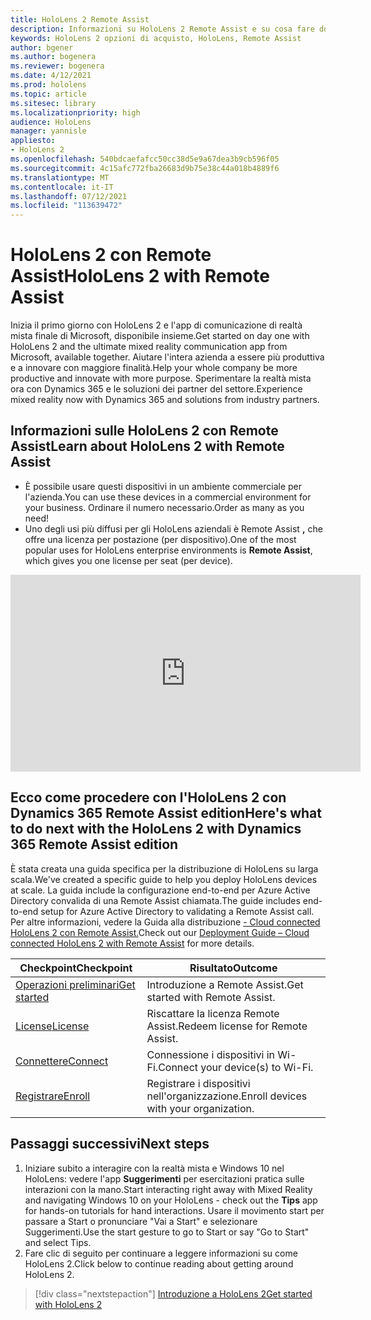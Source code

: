```yaml
---
title: HoloLens 2 Remote Assist
description: Informazioni su HoloLens 2 Remote Assist e su cosa fare dopo averrne uno personalizzato.
keywords: HoloLens 2 opzioni di acquisto, HoloLens, Remote Assist
author: bgener
ms.author: bogenera
ms.reviewer: bogenera
ms.date: 4/12/2021
ms.prod: hololens
ms.topic: article
ms.sitesec: library
ms.localizationpriority: high
audience: HoloLens
manager: yannisle
appliesto:
- HoloLens 2
ms.openlocfilehash: 540bdcaefafcc50cc38d5e9a67dea3b9cb596f05
ms.sourcegitcommit: 4c15afc772fba26683d9b75e38c44a018b4889f6
ms.translationtype: MT
ms.contentlocale: it-IT
ms.lasthandoff: 07/12/2021
ms.locfileid: "113639472"
---
```

# <a name="hololens-2-with-remote-assist"></a><span data-ttu-id="42e60-104">HoloLens 2 con Remote Assist</span><span class="sxs-lookup"><span data-stu-id="42e60-104">HoloLens 2 with Remote Assist</span></span>

<span data-ttu-id="42e60-105">Inizia il primo giorno con HoloLens 2 e l'app di comunicazione di realtà mista finale di Microsoft, disponibile insieme.</span><span class="sxs-lookup"><span data-stu-id="42e60-105">Get started on day one with HoloLens 2 and the ultimate mixed reality communication app from Microsoft, available together.</span></span> <span data-ttu-id="42e60-106">Aiutare l'intera azienda a essere più produttiva e a innovare con maggiore finalità.</span><span class="sxs-lookup"><span data-stu-id="42e60-106">Help your whole company be more productive and innovate with more purpose.</span></span> <span data-ttu-id="42e60-107">Sperimentare la realtà mista ora con Dynamics 365 e le soluzioni dei partner del settore.</span><span class="sxs-lookup"><span data-stu-id="42e60-107">Experience mixed reality now with Dynamics 365 and solutions from industry partners.</span></span>

## <a name="learn-about-hololens-2-with-remote-assist"></a><span data-ttu-id="42e60-108">Informazioni sulle HoloLens 2 con Remote Assist</span><span class="sxs-lookup"><span data-stu-id="42e60-108">Learn about HoloLens 2 with Remote Assist</span></span>
- <span data-ttu-id="42e60-109">È possibile usare questi dispositivi in un ambiente commerciale per l'azienda.</span><span class="sxs-lookup"><span data-stu-id="42e60-109">You can use these devices in a commercial environment for your business.</span></span> <span data-ttu-id="42e60-110">Ordinare il numero necessario.</span><span class="sxs-lookup"><span data-stu-id="42e60-110">Order as many as you need!</span></span>
- <span data-ttu-id="42e60-111">Uno degli usi più diffusi per gli HoloLens aziendali è Remote Assist **,** che offre una licenza per postazione (per dispositivo).</span><span class="sxs-lookup"><span data-stu-id="42e60-111">One of the most popular uses for HoloLens enterprise environments is **Remote Assist**, which gives you one license per seat (per device).</span></span>

<iframe width="560" height="315" src="https://www.youtube.com/embed/d3YT8j0yYl0" frameborder="0" allow="accelerometer; autoplay; clipboard-write; encrypted-media; gyroscope; picture-in-picture" allowfullscreen></iframe>

## <a name="heres-what-to-do-next-with-the-hololens-2-with-dynamics-365-remote-assist-edition"></a><span data-ttu-id="42e60-112">Ecco come procedere con l'HoloLens 2 con Dynamics 365 Remote Assist edition</span><span class="sxs-lookup"><span data-stu-id="42e60-112">Here's what to do next with the HoloLens 2 with Dynamics 365 Remote Assist edition</span></span>

<span data-ttu-id="42e60-113">È stata creata una guida specifica per la distribuzione di HoloLens su larga scala.</span><span class="sxs-lookup"><span data-stu-id="42e60-113">We've created a specific guide to help you deploy HoloLens devices at scale.</span></span> <span data-ttu-id="42e60-114">La guida include la configurazione end-to-end per Azure Active Directory convalida di una Remote Assist chiamata.</span><span class="sxs-lookup"><span data-stu-id="42e60-114">The guide includes end-to-end setup for Azure Active Directory to validating a Remote Assist call.</span></span> <span data-ttu-id="42e60-115">Per altre informazioni, vedere la Guida alla distribuzione [- Cloud connected HoloLens 2 con Remote Assist.](hololens2-cloud-connected-overview.md)</span><span class="sxs-lookup"><span data-stu-id="42e60-115">Check out our [Deployment Guide – Cloud connected HoloLens 2 with Remote Assist](hololens2-cloud-connected-overview.md) for more details.</span></span>

| <span data-ttu-id="42e60-116">Checkpoint</span><span class="sxs-lookup"><span data-stu-id="42e60-116">Checkpoint</span></span>  | <span data-ttu-id="42e60-117">Risultato</span><span class="sxs-lookup"><span data-stu-id="42e60-117">Outcome</span></span>                                |
|-------------|----------------------------------------|
| [<span data-ttu-id="42e60-118">Operazioni preliminari</span><span class="sxs-lookup"><span data-stu-id="42e60-118">Get started</span></span>](/dynamics365/mixed-reality/remote-assist/overview-hololens) | <span data-ttu-id="42e60-119">Introduzione a Remote Assist.</span><span class="sxs-lookup"><span data-stu-id="42e60-119">Get started with Remote Assist.</span></span>        |
| [<span data-ttu-id="42e60-120">License</span><span class="sxs-lookup"><span data-stu-id="42e60-120">License</span></span>](/dynamics365/mixed-reality/remote-assist/deploy-remote-assist#add-and-assign-licenses)     | <span data-ttu-id="42e60-121">Riscattare la licenza Remote Assist.</span><span class="sxs-lookup"><span data-stu-id="42e60-121">Redeem license for Remote Assist.</span></span>      |
| [<span data-ttu-id="42e60-122">Connettere</span><span class="sxs-lookup"><span data-stu-id="42e60-122">Connect</span></span>](/hololens/hololens-network)     | <span data-ttu-id="42e60-123">Connessione i dispositivi in Wi-Fi.</span><span class="sxs-lookup"><span data-stu-id="42e60-123">Connect your device(s) to Wi-Fi.</span></span>       |
| [<span data-ttu-id="42e60-124">Registrare</span><span class="sxs-lookup"><span data-stu-id="42e60-124">Enroll</span></span>](/hololens/hololens-enroll-mdm)      | <span data-ttu-id="42e60-125">Registrare i dispositivi nell'organizzazione.</span><span class="sxs-lookup"><span data-stu-id="42e60-125">Enroll devices with your organization.</span></span> |

## <a name="next-steps"></a><span data-ttu-id="42e60-126">Passaggi successivi</span><span class="sxs-lookup"><span data-stu-id="42e60-126">Next steps</span></span>

1. <span data-ttu-id="42e60-127">Iniziare subito a interagire con la realtà mista e Windows 10 nel HoloLens: vedere l'app **Suggerimenti** per esercitazioni pratica sulle interazioni con la mano.</span><span class="sxs-lookup"><span data-stu-id="42e60-127">Start interacting right away with Mixed Reality and navigating Windows 10 on your HoloLens - check out the **Tips** app for hands-on tutorials for hand interactions.</span></span> <span data-ttu-id="42e60-128">Usare il movimento start per passare a Start o pronunciare "Vai a Start" e selezionare Suggerimenti.</span><span class="sxs-lookup"><span data-stu-id="42e60-128">Use the start gesture to go to Start or say "Go to Start" and select Tips.</span></span>
1. <span data-ttu-id="42e60-129">Fare clic di seguito per continuare a leggere informazioni su come HoloLens 2.</span><span class="sxs-lookup"><span data-stu-id="42e60-129">Click below to continue reading about getting around HoloLens 2.</span></span>

> [!div class="nextstepaction"]
> [<span data-ttu-id="42e60-130">Introduzione a HoloLens 2</span><span class="sxs-lookup"><span data-stu-id="42e60-130">Get started with HoloLens 2</span></span>](hololens2-basic-usage.md)
